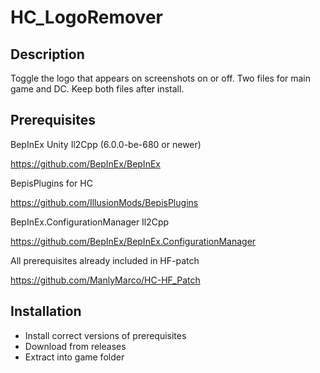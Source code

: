 # HC_LogoRemover

## Description
Toggle the logo that appears on screenshots on or off. Two files for main game and DC. Keep both files after install.

## Prerequisites
BepInEx Unity Il2Cpp (6.0.0-be-680 or newer)

https://github.com/BepInEx/BepInEx

BepisPlugins for HC

https://github.com/IllusionMods/BepisPlugins

BepInEx.ConfigurationManager Il2Cpp

https://github.com/BepInEx/BepInEx.ConfigurationManager

All prerequisites already included in HF-patch

https://github.com/ManlyMarco/HC-HF_Patch
## Installation
- Install correct versions of prerequisites
- Download from releases
- Extract into game folder
